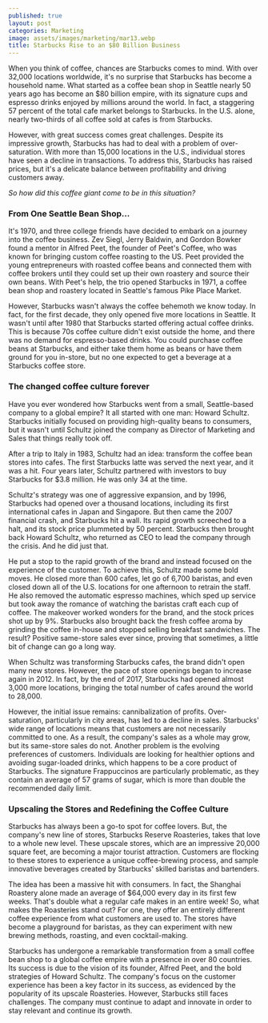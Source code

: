 ```yaml
---
published: true
layout: post
categories: Marketing
image: assets/images/marketing/mar13.webp
title: Starbucks Rise to an $80 Billion Business
---
```


When you think of coffee, chances are Starbucks comes to mind. With over 32,000 locations worldwide, it's no surprise that Starbucks has become a household name. What started as a coffee bean shop in Seattle nearly 50 years ago has become an $80 billion empire, with its signature cups and espresso drinks enjoyed by millions around the world. In fact, a staggering 57 percent of the total cafe market belongs to Starbucks. In the U.S. alone, nearly two-thirds of all coffee sold at cafes is from Starbucks.

However, with great success comes great challenges. Despite its impressive growth, Starbucks has had to deal with a problem of over-saturation. With more than 15,000 locations in the U.S., individual stores have seen a decline in transactions. To address this, Starbucks has raised prices, but it's a delicate balance between profitability and driving customers away.

_So how did this coffee giant come to be in this situation?_

### From One Seattle Bean Shop…

It's 1970, and three college friends have decided to embark on a journey into the coffee business. Zev Siegl, Jerry Baldwin, and Gordon Bowker found a mentor in Alfred Peet, the founder of Peet's Coffee, who was known for bringing custom coffee roasting to the US. Peet provided the young entrepreneurs with roasted coffee beans and connected them with coffee brokers until they could set up their own roastery and source their own beans. With Peet's help, the trio opened Starbucks in 1971, a coffee bean shop and roastery located in Seattle's famous Pike Place Market.

However, Starbucks wasn't always the coffee behemoth we know today. In fact, for the first decade, they only opened five more locations in Seattle. It wasn't until after 1980 that Starbucks started offering actual coffee drinks. This is because 70s coffee culture didn't exist outside the home, and there was no demand for espresso-based drinks. You could purchase coffee beans at Starbucks, and either take them home as beans or have them ground for you in-store, but no one expected to get a beverage at a Starbucks coffee store.


### The changed coffee culture forever
Have you ever wondered how Starbucks went from a small, Seattle-based company to a global empire? It all started with one man: Howard Schultz. Starbucks initially focused on providing high-quality beans to consumers, but it wasn't until Schultz joined the company as Director of Marketing and Sales that things really took off.

After a trip to Italy in 1983, Schultz had an idea: transform the coffee bean stores into cafes. The first Starbucks latte was served the next year, and it was a hit. Four years later, Schultz partnered with investors to buy Starbucks for $3.8 million. He was only 34 at the time.

Schultz's strategy was one of aggressive expansion, and by 1996, Starbucks had opened over a thousand locations, including its first international cafes in Japan and Singapore. But then came the 2007 financial crash, and Starbucks hit a wall. Its rapid growth screeched to a halt, and its stock price plummeted by 50 percent.
Starbucks then brought back Howard Schultz, who returned as CEO to lead the company through the crisis. And he did just that.

He put a stop to the rapid growth of the brand and instead focused on the experience of the customer. To achieve this, Schultz made some bold moves. He closed more than 600 cafes, let go of 6,700 baristas, and even closed down all of the U.S. locations for one afternoon to retrain the staff. He also removed the automatic espresso machines, which sped up service but took away the romance of watching the baristas craft each cup of coffee. The makeover worked wonders for the brand, and the stock prices shot up by 9%. Starbucks also brought back the fresh coffee aroma by grinding the coffee in-house and stopped selling breakfast sandwiches. The result? Positive same-store sales ever since, proving that sometimes, a little bit of change can go a long way.

When Schultz was transforming Starbucks cafes, the brand didn't open many new stores. However, the pace of store openings began to increase again in 2012. In fact, by the end of 2017, Starbucks had opened almost 3,000 more locations, bringing the total number of cafes around the world to 28,000.

However, the initial issue remains: cannibalization of profits. Over-saturation, particularly in city areas, has led to a decline in sales. Starbucks' wide range of locations means that customers are not necessarily committed to one. As a result, the company's sales as a whole may grow, but its same-store sales do not. Another problem is the evolving preferences of customers. Individuals are looking for healthier options and avoiding sugar-loaded drinks, which happens to be a core product of Starbucks. The signature Frappuccinos are particularly problematic, as they contain an average of 57 grams of sugar, which is more than double the recommended daily limit.

### Upscaling the Stores and Redefining the Coffee Culture
Starbucks has always been a go-to spot for coffee lovers. But, the company's new line of stores, Starbucks Reserve Roasteries, takes that love to a whole new level. These upscale stores, which are an impressive 20,000 square feet, are becoming a major tourist attraction. Customers are flocking to these stores to experience a unique coffee-brewing process, and sample innovative beverages created by Starbucks' skilled baristas and bartenders.

The idea has been a massive hit with consumers. In fact, the Shanghai Roastery alone made an average of $64,000 every day in its first few weeks. That's double what a regular cafe makes in an entire week! 
So, what makes the Roasteries stand out? For one, they offer an entirely different coffee experience from what customers are used to. The stores have become a playground for baristas, as they can experiment with new brewing methods, roasting, and even cocktail-making.

Starbucks has undergone a remarkable transformation from a small coffee bean shop to a global coffee empire with a presence in over 80 countries. Its success is due to the vision of its founder, Alfred Peet, and the bold strategies of Howard Schultz. The company's focus on the customer experience has been a key factor in its success, as evidenced by the popularity of its upscale Roasteries. However, Starbucks still faces challenges. The company must continue to adapt and innovate in order to stay relevant and continue its growth.
